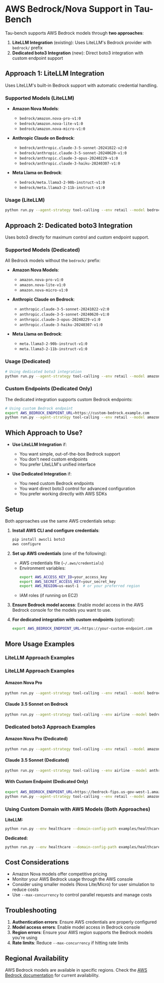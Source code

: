 # AWS Bedrock/Nova Support in Tau-Bench

Tau-bench supports AWS Bedrock models through **two approaches**:

1. **LiteLLM Integration** (existing): Uses LiteLLM's Bedrock provider with `bedrock/` prefix
2. **Dedicated boto3 Integration** (new): Direct boto3 integration with custom endpoint support

## Approach 1: LiteLLM Integration

Uses LiteLLM's built-in Bedrock support with automatic credential handling.

### Supported Models (LiteLLM)
- **Amazon Nova Models**:
  - `bedrock/amazon.nova-pro-v1:0`
  - `bedrock/amazon.nova-lite-v1:0`
  - `bedrock/amazon.nova-micro-v1:0`

- **Anthropic Claude on Bedrock**:
  - `bedrock/anthropic.claude-3-5-sonnet-20241022-v2:0`
  - `bedrock/anthropic.claude-3-5-sonnet-20240620-v1:0`
  - `bedrock/anthropic.claude-3-opus-20240229-v1:0`
  - `bedrock/anthropic.claude-3-haiku-20240307-v1:0`

- **Meta Llama on Bedrock**:
  - `bedrock/meta.llama3-2-90b-instruct-v1:0`
  - `bedrock/meta.llama3-2-11b-instruct-v1:0`

### Usage (LiteLLM)
```bash
python run.py --agent-strategy tool-calling --env retail --model bedrock/amazon.nova-pro-v1:0 --model-provider bedrock --user-model bedrock/amazon.nova-lite-v1:0 --user-model-provider bedrock --user-strategy llm --max-concurrency 5
```

## Approach 2: Dedicated boto3 Integration

Uses boto3 directly for maximum control and custom endpoint support.

### Supported Models (Dedicated)
All Bedrock models without the `bedrock/` prefix:
- **Amazon Nova Models**:
  - `amazon.nova-pro-v1:0`
  - `amazon.nova-lite-v1:0`
  - `amazon.nova-micro-v1:0`

- **Anthropic Claude on Bedrock**:
  - `anthropic.claude-3-5-sonnet-20241022-v2:0`
  - `anthropic.claude-3-5-sonnet-20240620-v1:0`
  - `anthropic.claude-3-opus-20240229-v1:0`
  - `anthropic.claude-3-haiku-20240307-v1:0`

- **Meta Llama on Bedrock**:
  - `meta.llama3-2-90b-instruct-v1:0`
  - `meta.llama3-2-11b-instruct-v1:0`

### Usage (Dedicated)
```bash
# Using dedicated boto3 integration
python run.py --agent-strategy tool-calling --env retail --model amazon.nova-pro-v1:0 --model-provider bedrock --user-model amazon.nova-lite-v1:0 --user-model-provider bedrock --user-strategy llm --max-concurrency 5
```

### Custom Endpoints (Dedicated Only)
The dedicated integration supports custom Bedrock endpoints:

```bash
# Using custom Bedrock endpoint
export AWS_BEDROCK_ENDPOINT_URL=https://custom-bedrock.example.com
python run.py --agent-strategy tool-calling --env retail --model amazon.nova-pro-v1:0 --model-provider bedrock --user-model amazon.nova-lite-v1:0 --user-model-provider bedrock --user-strategy llm
```

## Which Approach to Use?

- **Use LiteLLM Integration** if:
  - You want simple, out-of-the-box Bedrock support
  - You don't need custom endpoints
  - You prefer LiteLLM's unified interface

- **Use Dedicated Integration** if:
  - You need custom Bedrock endpoints
  - You want direct boto3 control for advanced configuration
  - You prefer working directly with AWS SDKs

## Setup

Both approaches use the same AWS credentials setup:

1. **Install AWS CLI and configure credentials**:
   ```bash
   pip install awscli boto3
   aws configure
   ```

2. **Set up AWS credentials** (one of the following):
   - AWS credentials file (`~/.aws/credentials`)
   - Environment variables:
     ```bash
     export AWS_ACCESS_KEY_ID=your_access_key
     export AWS_SECRET_ACCESS_KEY=your_secret_key
     export AWS_REGION=us-east-1  # or your preferred region
     ```
   - IAM roles (if running on EC2)

3. **Ensure Bedrock model access**: Enable model access in the AWS Bedrock console for the models you want to use.

4. **For dedicated integration with custom endpoints** (optional):
   ```bash
   export AWS_BEDROCK_ENDPOINT_URL=https://your-custom-endpoint.com
   ```

## More Usage Examples

### LiteLLM Approach Examples
### LiteLLM Approach Examples

#### Amazon Nova Pro
```bash
python run.py --agent-strategy tool-calling --env retail --model bedrock/amazon.nova-pro-v1:0 --model-provider bedrock --user-model bedrock/amazon.nova-lite-v1:0 --user-model-provider bedrock --user-strategy llm --max-concurrency 5
```

#### Claude 3.5 Sonnet on Bedrock
```bash
python run.py --agent-strategy tool-calling --env airline --model bedrock/anthropic.claude-3-5-sonnet-20241022-v2:0 --model-provider bedrock --user-model bedrock/anthropic.claude-3-haiku-20240307-v1:0 --user-model-provider bedrock --user-strategy llm --max-concurrency 3
```

### Dedicated boto3 Approach Examples

#### Amazon Nova Pro (Dedicated)
```bash
python run.py --agent-strategy tool-calling --env retail --model amazon.nova-pro-v1:0 --model-provider bedrock --user-model amazon.nova-lite-v1:0 --user-model-provider bedrock --user-strategy llm --max-concurrency 5
```

#### Claude 3.5 Sonnet (Dedicated)
```bash
python run.py --agent-strategy tool-calling --env airline --model anthropic.claude-3-5-sonnet-20241022-v2:0 --model-provider bedrock --user-model anthropic.claude-3-haiku-20240307-v1:0 --user-model-provider bedrock --user-strategy llm --max-concurrency 3
```

#### With Custom Endpoint (Dedicated Only)
```bash
export AWS_BEDROCK_ENDPOINT_URL=https://bedrock-fips.us-gov-west-1.amazonaws.com
python run.py --agent-strategy tool-calling --env retail --model amazon.nova-pro-v1:0 --model-provider bedrock --user-model amazon.nova-lite-v1:0 --user-model-provider bedrock --user-strategy llm
```

### Using Custom Domain with AWS Models (Both Approaches)

**LiteLLM:**
```bash
python run.py --env healthcare --domain-config-path examples/healthcare_domain/domain.yaml --model bedrock/amazon.nova-pro-v1:0 --model-provider bedrock --user-model bedrock/amazon.nova-lite-v1:0 --user-model-provider bedrock --user-strategy llm --max-concurrency 2
```

**Dedicated:**
```bash
python run.py --env healthcare --domain-config-path examples/healthcare_domain/domain.yaml --model amazon.nova-pro-v1:0 --model-provider bedrock --user-model amazon.nova-lite-v1:0 --user-model-provider bedrock --user-strategy llm --max-concurrency 2
```

## Cost Considerations

- Amazon Nova models offer competitive pricing
- Monitor your AWS Bedrock usage through the AWS console
- Consider using smaller models (Nova Lite/Micro) for user simulation to reduce costs
- Use `--max-concurrency` to control parallel requests and manage costs

## Troubleshooting

1. **Authentication errors**: Ensure AWS credentials are properly configured
2. **Model access errors**: Enable model access in Bedrock console
3. **Region errors**: Ensure your AWS region supports the Bedrock models you're using
4. **Rate limits**: Reduce `--max-concurrency` if hitting rate limits

## Regional Availability

AWS Bedrock models are available in specific regions. Check the [AWS Bedrock documentation](https://docs.aws.amazon.com/bedrock/latest/userguide/models-regions.html) for current availability.